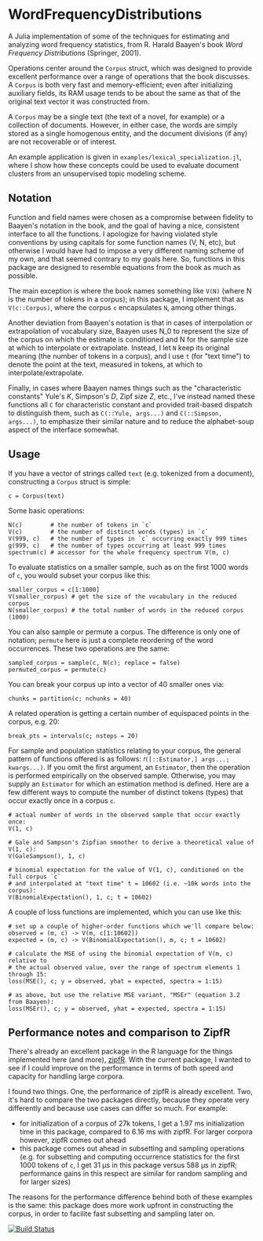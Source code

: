# WordFrequencyDistributions
A Julia implementation of some of the techniques for estimating and analyzing word frequency statistics, from R. Harald Baayen's book _Word Frequency Distributions_ (Springer, 2001).

Operations center around the `Corpus` struct, which was designed to provide excellent performance over a range of operations that the book discusses. A `Corpus` is both very fast and memory-efficient; even after initializing auxiliary fields, its RAM usage tends to be about the same as that of the original text vector it was constructed from.

A `Corpus` may be a single text (the text of a novel, for example) or a collection of documents. However, in either case, the words are simply stored as a single homogenous entity, and the document divisions (if any) are not recoverable or of interest.

An example application is given in `examples/lexical_specialization.jl`, where I show how these concepts could be used to evaluate document clusters from an unsupervised topic modeling scheme.

## Notation
Function and field names were chosen as a compromise between fidelity to Baayen's notation in the book, and the goal of having a nice, consistent interface to all the functions. I apologize for having violated style conventions by using capitals for some function names (V, N, etc), but otherwise I would have had to impose a very different naming scheme of my own, and that seemed contrary to my goals here. So, functions in this package are designed to resemble equations from the book as much as possible.

The main exception is where the book names something like `V(N)` (where N is the number of tokens in a corpus); in this package, I implement that as `V(c::Corpus)`, where the corpus `c` encapsulates `N`, among other things.

Another deviation from Baayen's notation is that in cases of interpolation or extrapolation of vocabulary size, Baayen uses N_0 to represent the size of the corpus on which the estimate is conditioned and N for the sample size at which to interpolate or extrapolate. Instead, I let `N` keep its original meaning (the number of tokens in a corpus), and I use `t` (for "text time") to denote the point at the text, measured in tokens, at which to interpolate/extrapolate.

Finally, in cases where Baayen names things such as the "characteristic constants" Yule's _K_, Simpson's _D_, Zipf size _Z_, etc., I've instead named these functions all `C` for characteristic constant and provided trait-based dispatch to distinguish them, such as `C(::Yule, args...)` and `C(::Simpson, args...)`, to emphasize their similar nature and to reduce the alphabet-soup aspect of the interface somewhat.


## Usage
If you have a vector of strings called `text` (e.g. tokenized from a document), constructing a `Corpus` struct is simple:
```
c = Corpus(text)
```

Some basic operations:
```
N(c)        # the number of tokens in `c`
V(c)        # the number of distinct words (types) in `c`
V(999, c)   # the number of types in `c` occurring exactly 999 times
g(999, c)   # the number of types occurring at least 999 times
spectrum(c) # accessor for the whole frequency spectrum V(m, c)
```

To evaluate statistics on a smaller sample, such as on the first 1000 words of `c`, you would subset your corpus like this:
```
smaller_corpus = c[1:1000]
V(smaller_corpus) # get the size of the vocabulary in the reduced corpus
N(smaller_corpus) # the total number of words in the reduced corpus (1000)
```

You can also sample or permute a corpus. The difference is only one of notation; `permute` here is just a complete reordering of the word occurrences. These two operations are the same:
```
sampled_corpus = sample(c, N(c); replace = false)
permuted_corpus = permute(c)
```

You can break your corpus up into a vector of 40 smaller ones via:
```
chunks = partition(c; nchunks = 40)
```

A related operation is getting a certain number of equispaced points in the corpus, e.g. 20:
```
break_pts = intervals(c; nsteps = 20)
```

For sample and population statistics relating to your corpus, the general pattern of functions offered is as follows: `𝑓([::Estimator,] args...; kwargs...)`. If you omit the first argument, an `Estimator`, then the operation is performed empirically on the observed sample. Otherwise, you may supply an `Estimator` for which an estimation method is defined. Here are a few different ways to compute the number of distinct tokens (types) that occur exactly once in a corpus `c`.
```
# actual number of words in the observed sample that occur exactly once:
V(1, c)

# Gale and Sampson's Zipfian smoother to derive a theoretical value of V(1, c):
V(GaleSampson(), 1, c)

# binomial expectation for the value of V(1, c), conditioned on the full corpus `c` 
# and interpolated at "text time" t = 10602 (i.e. ~10k words into the corpus):
V(BinomialExpectation(), 1, c; t = 10602)
```

A couple of loss functions are implemented, which you can use like this:
```
# set up a couple of higher-order functions which we'll compare below:
observed = (m, c) -> V(m, c[1:10602])
expected = (m, c) -> V(BinomialExpectation(), m, c; t = 10602)

# calculate the MSE of using the binomial expectation of V(m, c) relative to
# the actual observed value, over the range of spectrum elements 1 through 15:
loss(MSE(), c; y = observed, yhat = expected, spectra = 1:15)

# as above, but use the relative MSE variant, "MSEr" (equation 3.2 from Baayen):
loss(MSEr(), c; y = observed, yhat = expected, spectra = 1:15)
```

## Performance notes and comparison to ZipfR
There's already an excellent package in the R language for the things implemented here (and more), [zipfR](http://zipfr.r-forge.r-project.org). With the current package, I wanted to see if I could improve on the performance in terms of both speed and capacity for handling large corpora.

I found two things. One, the performance of zipfR is already excellent. Two, it's hard to compare the two packages directly, because they operate very differently and because use cases can differ so much. For example:
- for initialization of a corpus of 27k tokens, I get a 1.97 ms initialization time in this package, compared to 6.16 ms with zipfR. For larger corpora however, zipfR comes out ahead
- this package comes out ahead in subsetting and sampling operations (e.g. for subsetting and computing occurrence statistics for the first 1000 tokens of `c`, I get 31 μs in this package versus 588 μs in zipfR; performance gains in this respect are similar for random sampling and for larger sizes)

The reasons for the performance difference behind both of these examples is the same: this package does more work upfront in constructing the corpus, in order to facilite fast subsetting and sampling later on.

[![Build Status](https://github.com/myersm0/WordFrequencyDistributions.jl/actions/workflows/CI.yml/badge.svg?branch=main)](https://github.com/myersm0/WordFrequencyDistributions.jl/actions/workflows/CI.yml?query=branch%3Amain)

